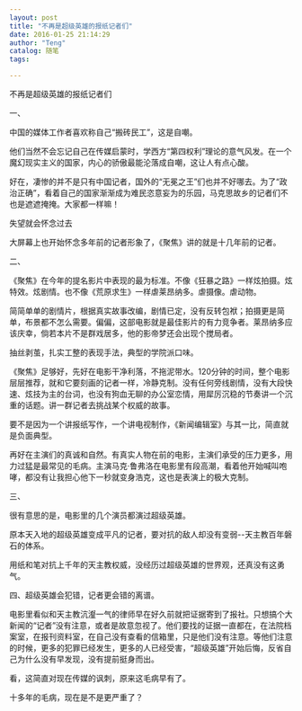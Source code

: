 ```yaml
---
layout: post
title: "不再是超级英雄的报纸记者们"
date: 2016-01-25 21:14:29
author: "Teng"
catalog: 随笔
tags: 

---
```

不再是超级英雄的报纸记者们

一、

中国的媒体工作者喜欢称自己“搬砖民工”，这是自嘲。

他们当然不会忘记自己在传媒启蒙时，学西方“第四权利”理论的意气风发。在一个魔幻现实主义的国家，内心的骄傲最能沦落成自嘲，这让人有点心酸。

好在，凄惨的并不是只有中国记者，国外的“无冕之王”们也并不好哪去。为了“政治正确”，看着自己的国家渐渐成为难民恣意妄为的乐园，马克思故乡的记者们不也是遮遮掩掩。大家都一样嘛！

失望就会怀念过去

大屏幕上也开始怀念多年前的记者形象了，《聚焦》讲的就是十几年前的记者。

二、

《聚焦》在今年的提名影片中表现的最为标准。不像《狂暴之路》一样炫拍摄。炫特效。炫剧情。也不像《荒原求生》一样虐莱昂纳多。虐摄像。虐动物。

简简单单的剧情片，根据真实故事改编，剧情已定，没有反转包袱；拍摄更是简单，布景都不怎么需要。偏偏，这部电影就是最佳影片的有力竞争者。莱昂纳多应该庆幸，倘若本片不是群戏居多，他的影帝梦还会出现个搅局者。

抽丝剥茧，扎实工整的表现手法，典型的学院派口味。

《聚焦》足够好，先好在电影干净利落，不拖泥带水。120分钟的时间，整个电影层层推荐，就和它要刻画的记者一样，冷静克制。没有任何旁线剧情，没有大段快速、炫技为主的台词，也没有狗血无聊的办公室恋情，用犀厉沉稳的节奏讲一个沉重的话题。讲一群记者去挑战某个权威的故事。

要不是因为一个讲报纸写作，一个讲电视制作，《新闻编辑室》与其一比，简直就是负面典型。

再好在主演们的真诚和自然。有真实人物在前的电影，主演们承受的压力更多，用力过猛是最常见的毛病。主演马克·鲁弗洛在电影里有段高潮，看着他开始喊叫咆哮，都没有让我担心他下一秒就变身浩克，这也是表演上的极大克制。

三、

很有意思的是，电影里的几个演员都演过超级英雄。

原本天入地的超级英雄变成平凡的记者，要对抗的敌人却没有变弱--天主教百年磐石的体系。

用纸和笔对抗上千年的天主教权威，没经历过超级英雄的世界观，还真没有这勇气。

四、超级英雄会犯错，记者更会错的离谱。

电影里看似和天主教沆瀣一气的律师早在好久前就把证据寄到了报社。只想搞个大新闻的“记者”没有注意，或者是故意忽视了。他们要找的证据一直都在，在法院档案室，在报刊资料室，在自己没有查看的信箱里，只是他们没有注意。等他们注意的时候，更多的犯罪已经发生，更多的人已经受害，“超级英雄”开始后悔，反省自己为什么没有早发现，没有提前挺身而出。

看，这简直对现在传媒的讽刺，原来这毛病早有了。

十多年的毛病，现在是不是更严重了？